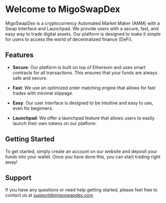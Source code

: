 # Welcome to MigoSwapDex

MigoSwapDex is a cryptocurrency Automated Market Maker (AMM) with a Swap Interface and Launchpad. We provide users with a secure, fast, and easy way to trade digital assets. Our platform is designed to make it simple for users to access the world of decentralized finance (DeFi). 

## Features 

- **Secure**: Our platform is built on top of Ethereum and uses smart contracts for all transactions. This ensures that your funds are always safe and secure. 

- **Fast**: We use an optimized order matching engine that allows for fast trades with minimal slippage. 

- **Easy**: Our user interface is designed to be intuitive and easy to use, even for beginners. 

- **Launchpad**: We offer a launchpad feature that allows users to easily launch their own tokens on our platform. 

 ## Getting Started 

 To get started, simply create an account on our website and deposit your funds into your wallet. Once you have done this, you can start trading right away! 

 ## Support

 If you have any questions or need help getting started, please feel free to contact us at support@migoswapdex.com